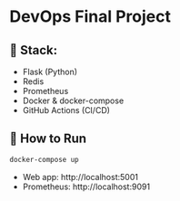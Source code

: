 # DevOps Final Project

## 🧱 Stack:
- Flask (Python)
- Redis
- Prometheus
- Docker & docker-compose
- GitHub Actions (CI/CD)

## 🚀 How to Run

```bash
docker-compose up
```

- Web app: http://localhost:5001
- Prometheus: http://localhost:9091
